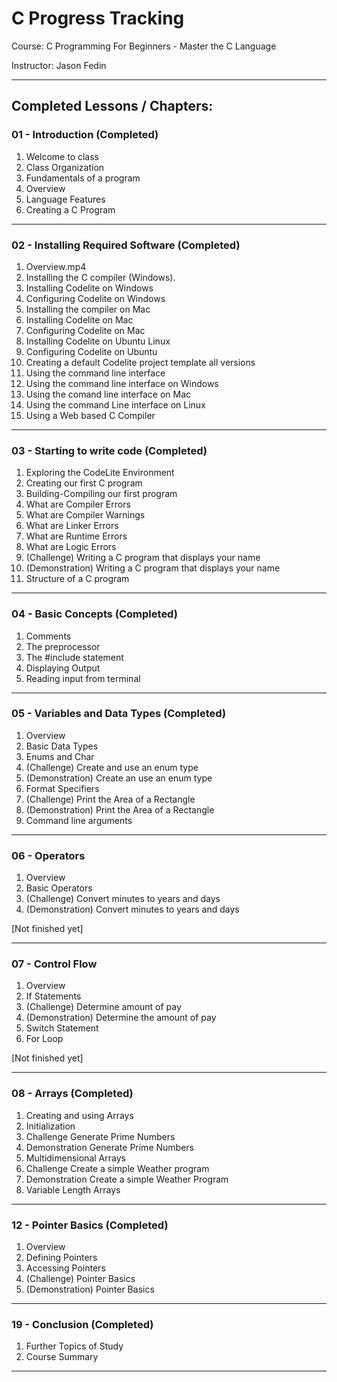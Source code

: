 # C Progress Tracking

Course:     C Programming For Beginners - Master the C Language

Instructor: Jason Fedin

---

## Completed Lessons / Chapters:

### 01 - Introduction (Completed)
01. Welcome to class
02. Class Organization
03. Fundamentals of a program
04. Overview
05. Language Features
06. Creating a C Program

---

### 02 - Installing Required Software (Completed)
01. Overview.mp4 
02. Installing the C compiler (Windows).
03. Installing Codelite on Windows 
04. Configuring Codelite on Windows
05. Installing the compiler on Mac
06. Installing Codelite on Mac
07. Configuring Codelite on Mac
08. Installing Codelite on Ubuntu Linux
09. Configuring Codelite on Ubuntu
10. Creating a default Codelite project template all versions
11. Using the command line interface
12. Using the command line interface on Windows
13. Using the comand line interface on Mac
14. Using the command Line interface on Linux
15. Using a Web based C Compiler

---

### 03 - Starting to write code (Completed)
01. Exploring the CodeLite Environment
02. Creating our first C program
03. Building-Compiling our first program
04. What are Compiler Errors
05. What are Compiler Warnings
06. What are Linker Errors
07. What are Runtime Errors
08. What are Logic Errors
09. (Challenge) Writing a C program that displays your name
10. (Demonstration) Writing a C program that displays your name
11. Structure of a C program

---

### 04 - Basic Concepts (Completed)
01. Comments
02. The preprocessor
03. The #include statement
04. Displaying Output
05. Reading input from terminal

---

### 05 - Variables and Data Types (Completed)
01. Overview
02. Basic Data Types
03. Enums and Char
04. (Challenge) Create and use an enum type
05. (Demonstration) Create an use an enum type
06. Format Specifiers
07. (Challenge) Print the Area of a Rectangle
08. (Demonstration) Print the Area of a Rectangle
09. Command line arguments

---

### 06 - Operators
01. Overview
02. Basic Operators
03. (Challenge) Convert minutes to years and days
04. (Demonstration) Convert minutes to years and days

[Not finished yet]

---

### 07 - Control Flow
01. Overview
02. If Statements
03. (Challenge) Determine amount of pay
04. (Demonstration) Determine the amount of pay 
05. Switch Statement
06. For Loop

[Not finished yet]

---

### 08 - Arrays (Completed)
01. Creating and using Arrays
02. Initialization
03. Challenge Generate Prime Numbers
04. Demonstration Generate Prime Numbers
05. Multidimensional Arrays
06. Challenge Create a simple Weather program
07. Demonstration Create a simple Weather Program
08. Variable Length Arrays

---

### 12 - Pointer Basics (Completed)
01. Overview
02. Defining Pointers
03. Accessing Pointers 
04. (Challenge) Pointer Basics
05. (Demonstration) Pointer Basics

---

### 19 - Conclusion (Completed)
01. Further Topics of Study
02. Course Summary

---
